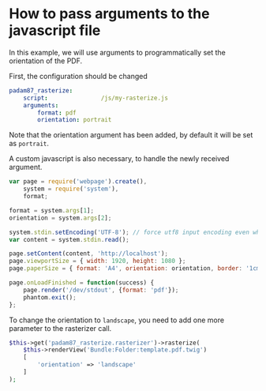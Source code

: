 # How to pass arguments to the javascript file

In this example, we will use arguments to programmatically set the orientation of the PDF.

First, the configuration should be changed

```yaml
padam87_rasterize:
    script:               /js/my-rasterize.js
    arguments:
        format: pdf
        orientation: portrait
```

Note that the orientation argument has been added, by default it will be set as `portrait`.

A custom javascript is also necessary, to handle the newly received argument.

```js
var page = require('webpage').create(),
    system = require('system'),
    format;

format = system.args[1];
orientation = system.args[2];

system.stdin.setEncoding('UTF-8'); // force utf8 input encoding even when output is different
var content = system.stdin.read();

page.setContent(content, 'http://localhost');
page.viewportSize = { width: 1920, height: 1080 };
page.paperSize = { format: 'A4', orientation: orientation, border: '1cm' };

page.onLoadFinished = function(success) {
    page.render('/dev/stdout', {format: 'pdf'});
    phantom.exit();
};
```

To change the orientation to `landscape`, you need to add one more parameter to the rasterizer call.

```php
$this->get('padam87_rasterize.rasterizer')->rasterize(
    $this->renderView('Bundle:Folder:template.pdf.twig')
    [
        'orientation' => 'landscape'
    ]
);
```

